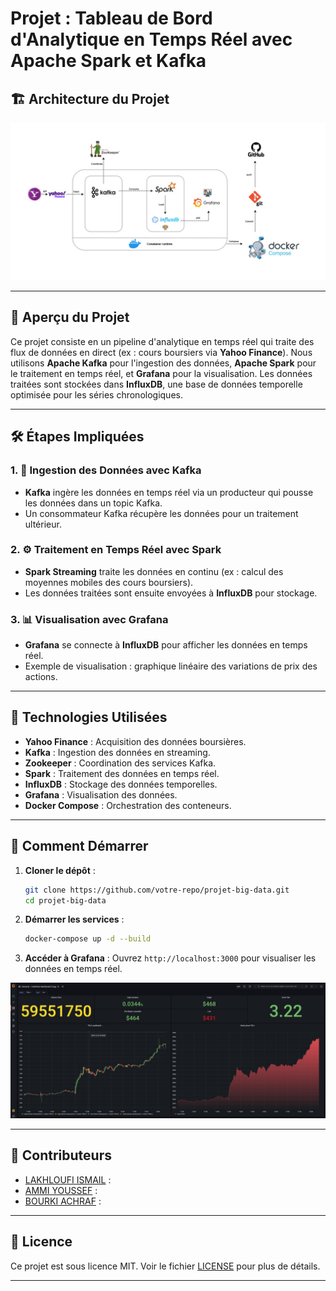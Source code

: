 # Projet : Tableau de Bord d'Analytique en Temps Réel avec Apache Spark et Kafka

## 🏗️ Architecture du Projet
![Architecture du Projet](architecture.jpeg)

---

## 📌 Aperçu du Projet
Ce projet consiste en un pipeline d'analytique en temps réel qui traite des flux de données en direct (ex : cours boursiers via **Yahoo Finance**). Nous utilisons **Apache Kafka** pour l'ingestion des données, **Apache Spark** pour le traitement en temps réel, et **Grafana** pour la visualisation. Les données traitées sont stockées dans **InfluxDB**, une base de données temporelle optimisée pour les séries chronologiques.

---

## 🛠️ Étapes Impliquées

### 1. 🚀 Ingestion des Données avec Kafka
- **Kafka** ingère les données en temps réel via un producteur qui pousse les données dans un topic Kafka.
- Un consommateur Kafka récupère les données pour un traitement ultérieur.

### 2. ⚙️ Traitement en Temps Réel avec Spark
- **Spark Streaming** traite les données en continu (ex : calcul des moyennes mobiles des cours boursiers).
- Les données traitées sont ensuite envoyées à **InfluxDB** pour stockage.

### 3. 📊 Visualisation avec Grafana
- **Grafana** se connecte à **InfluxDB** pour afficher les données en temps réel.
- Exemple de visualisation : graphique linéaire des variations de prix des actions.

---

## 🧩 Technologies Utilisées
- **Yahoo Finance** : Acquisition des données boursières.
- **Kafka** : Ingestion des données en streaming.
- **Zookeeper** : Coordination des services Kafka.
- **Spark** : Traitement des données en temps réel.
- **InfluxDB** : Stockage des données temporelles.
- **Grafana** : Visualisation des données.
- **Docker Compose** : Orchestration des conteneurs.

---

## 🚀 Comment Démarrer
1. **Cloner le dépôt** :
   ```bash
   git clone https://github.com/votre-repo/projet-big-data.git
   cd projet-big-data
   ```
2. **Démarrer les services** :
   ```bash
   docker-compose up -d --build
   ```
3. **Accéder à Grafana** :
   Ouvrez `http://localhost:3000` pour visualiser les données en temps réel.
<div align="center">
  <img src="dashboard.jpeg" alt="Results Page" width="700">
</div>  

---

## 👥 Contributeurs
- [LAKHLOUFI ISMAIL](https://github.com/ismaillakhloufi) : 
- [AMMI YOUSSEF](https://github.com/youssefammi123/) : 
- [BOURKI ACHRAF](https://github.com/BOURKI970/) : 



---

## 📜 Licence
Ce projet est sous licence MIT. Voir le fichier [LICENSE](LICENSE) pour plus de détails.



---
